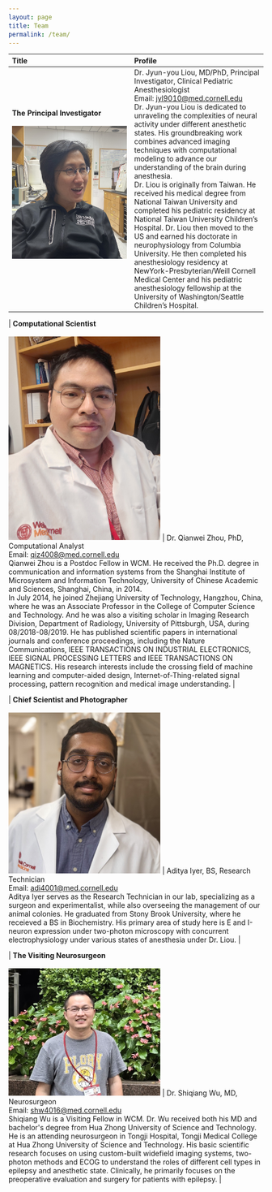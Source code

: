 ```yaml
---
layout: page
title: Team
permalink: /team/
---
```


|Title|Profile|  
|:-----------|:-------------|  
| **The Principal Investigator**  <br><br>  <img src="/jpgs/LJY.jpg" width="300">  <br> &nbsp;&nbsp;&nbsp;&nbsp;&nbsp;&nbsp;&nbsp;&nbsp;&nbsp;&nbsp;&nbsp;&nbsp;&nbsp;&nbsp;&nbsp;&nbsp;&nbsp;&nbsp;&nbsp;&nbsp;&nbsp;&nbsp;&nbsp;&nbsp;&nbsp;&nbsp;&nbsp;&nbsp;&nbsp;&nbsp;&nbsp;&nbsp;&nbsp;&nbsp;&nbsp;&nbsp;&nbsp;&nbsp;&nbsp;&nbsp;&nbsp;&nbsp;&nbsp;&nbsp;&nbsp;&nbsp;&nbsp;&nbsp;&nbsp;&nbsp;&nbsp;&nbsp;&nbsp;&nbsp;&nbsp;&nbsp;&nbsp;&nbsp;&nbsp;&nbsp; | Dr. Jyun-you Liou, MD/PhD, Principal Investigator, Clinical Pediatric Anesthesiologist <br> Email: jyl9010@med.cornell.edu <br> Dr. Jyun-you Liou is dedicated to unraveling the complexities of neural activity under different anesthetic states. His groundbreaking work combines advanced imaging techniques with computational modeling to advance our understanding of the brain during anesthesia. <br> Dr. Liou is originally from Taiwan. He received his medical degree from National Taiwan University and completed his pediatric residency at National Taiwan University Children’s Hospital. Dr. Liou then moved to the US and earned his doctorate in neurophysiology from Columbia University. He then completed his anesthesiology residency at NewYork-Presbyterian/Weill Cornell Medical Center and his pediatric anesthesiology fellowship at the University of Washington/Seattle Children’s Hospital.  |  

 | **Computational Scientist**  <br><br>  <img src="/jpgs/qiz2sf.jpg" width="300">   | Dr. Qianwei Zhou, PhD, Computational Analyst <br> Email: qiz4008@med.cornell.edu  <br> Qianwei Zhou is a Postdoc Fellow in WCM. He received the Ph.D. degree in communication and information systems from the Shanghai Institute of Microsystem and Information Technology, University of Chinese Academic and Sciences, Shanghai, China, in 2014. <br> In July 2014, he joined Zhejiang University of Technology, Hangzhou, China, where he was an Associate Professor in the College of Computer Science and Technology. And he was also a visiting scholar in Imaging Research Division, Department of Radiology, University of Pittsburgh, USA, during 08/2018-08/2019. He has published scientific papers in international journals and conference proceedings, including the Nature Communications, IEEE TRANSACTIONS ON INDUSTRIAL ELECTRONICS, IEEE SIGNAL PROCESSING LETTERS and IEEE TRANSACTIONS ON MAGNETICS. His research interests include the crossing field of machine learning and computer-aided design, Internet-of-Thing-related signal processing, pattern recognition and medical image understanding.    |  
 
 | **Chief Scientist and Photographer**  <br><br>  <img src="/jpgs/adi2.jpg" width="300">   | Aditya Iyer, BS, Research Technician <br> Email: adi4001@med.cornell.edu <br> Aditya Iyer serves as the Research Technician in our lab, specializing as a surgeon and experimentalist, while also overseeing the management of our animal colonies. He graduated from Stony Brook University, where he receieved a BS in Biochemistry. His primary area of study here is E and I-neuron expression under two-photon microscopy with concurrent electrophysiology under various states of anesthesia under Dr. Liou.  |  
 
 | **The Visiting Neurosurgeon**  <br><br>  <img src="/jpgs/wsq3.jpg" width="300">   | Dr. Shiqiang Wu, MD, Neurosurgeon <br> Email: shw4016@med.cornell.edu  <br> Shiqiang Wu is a Visiting Fellow in WCM. Dr. Wu received both his MD and bachelor's degree from Hua Zhong University of Science and Technology. He is an attending neurosurgeon in Tongji Hospital, Tongji Medical College at Hua Zhong University of Science and Technology. His basic scientific research focuses on using custom-built widefield imaging systems, two-photon methods and ECOG to understand the roles of different cell types in epilepsy and anesthetic state. Clinically, he primarily focuses on the preoperative evaluation and surgery for patients with epilepsy. |  







